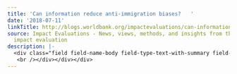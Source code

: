 ```yaml
---
title: 'Can information reduce anti-immigration biases?   '
date: '2018-07-11'
linkTitle: http://blogs.worldbank.org/impactevaluations/can-information-reduce-anti-immigration-biases
source: Impact Evaluations - News, views, methods, and insights from the world of
  impact evaluation
description: |-
  <div class="field field-name-body field-type-text-with-summary field-label-hidden"><div class="field-items"><div class="field-item even">Let’s start with a little quiz.   Grab a piece of paper and pencil.   What’s the share of legal immigrants in the US population? (or you can choose the Germany, UK, Italy, Sweden or France).  A legal immigrant is defined as someone living legally in the country and born abroad. <br />
   <br /></div></div></div>
---
```

